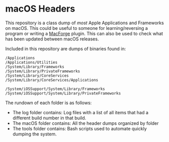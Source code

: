 # macOS Headers

This repository is a class dump of *most* Apple Applications and Frameworks on macOS. This could be useful to someone for learning/reversing a program or writing a [MacForge](https://github.com/w0lfschild/MacForge) plugin. This can also be used to check what has been updated between macOS releases.

Included in this repository are dumps of binaries found in:

```
/Applications
/Applications/Utilities
/System/Library/Frameworks
/System/Library/PrivateFrameworks
/System/Library/CoreServices
/System/Library/CoreServices/Applications

/System/iOSSupport/System/Library/Frameworks
/System/iOSSupport/System/Library/PrivateFrameworks
```

The rundown of each folder is as follows:
- The log folder contains: Log files with a list of all items that had a different build number in that build.
- The macOS folder contains: All the header dumps organized by folder
- The tools folder contains: Bash scripts used to automate quickly dumping the system.
